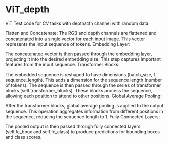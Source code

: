 # ViT_depth
ViT Test code for CV tasks with depth/4th channel with random data




Flatten and Concatenate:
The RGB and depth channels are flattened and concatenated into a single vector for each input image. This vector represents the input sequence of tokens.
Embedding Layer:

The concatenated vector is then passed through the embedding layer, projecting it into the desired embedding size. This step captures important features from the input sequence.
Transformer Blocks:

The embedded sequence is reshaped to have dimensions (batch_size, 1, sequence_length). This adds a dimension for the sequence length (number of tokens).
The sequence is then passed through the series of transformer blocks (self.transformer_blocks). These blocks process the sequence, allowing each position to attend to other positions.
Global Average Pooling:

After the transformer blocks, global average pooling is applied to the output sequence. This operation aggregates information from different positions in the sequence, reducing the sequence length to 1.
Fully Connected Layers:

The pooled output is then passed through fully connected layers (self.fc_bbox and self.fc_class) to produce predictions for bounding boxes and class scores.